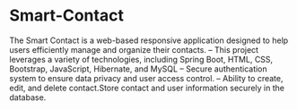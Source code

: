 # Smart-Contact

The Smart Contact is a web-based responsive application designed to help users efficiently manage and organize their contacts.
– This project leverages a variety of technologies, including Spring Boot, HTML, CSS, Bootstrap, JavaScript, Hibernate, and MySQL
– Secure authentication system to ensure data privacy and user access control.
– Ability to create, edit, and delete contact.Store contact and user information securely in the database.
